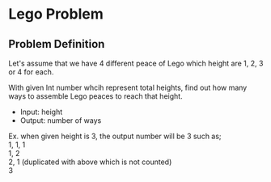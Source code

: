 # Lego Problem

## Problem Definition
Let's assume that we have 4 different peace of Lego which height are 1, 2, 3 or 4 for each.

With given Int number whcih represent total heights, find out how many ways to assemble Lego peaces to reach that height.

- Input: height <Int>  
- Output: number of ways <Int>  

Ex. when given height is 3, the output number will be 3 such as;  
    1, 1, 1  
    1, 2  
    2, 1 (duplicated with above which is not counted)  
    3  


## 
